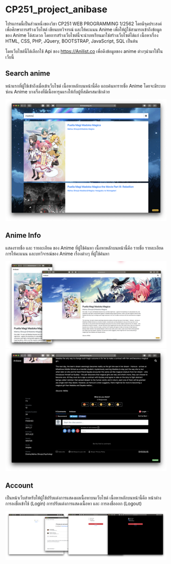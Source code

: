 # CP251_project_anibase

โปรแกรมนี้เป็นส่วนหนึ่งของวิชา CP251 WEB PROGRAMMING 1/2562 โดยมีจุดประสงค์เพื่อศึกษาการสร้างเว็บไซต์ เขียนบทวิจารณ์ และให้คะแนน Anime เพื่อให้ผู้ใช้สามารถเข้าถึงข้อมูลของ Anime ได้สะดวก โดยการสร้างเว็บไซต์นี้จะนำบทเรียนมาใช่สร้างเว็บไซต์ได้แก่ เนื้อหาเรื่อง HTML, CSS, PHP, JQuery, BOOTSTRAP, JavaScript, SQL เป็นต้น 

โดยเว็บไซต์นี้ได้เลือกใช้ Api ของ <https://Anilist.co> เพื่อดึงข้อมูลของ anime ต่างๆนำมาใช้ในเว็บนี้ 

## Search anime

หน้าแรกที่ผู้ใช้เข้าถึงเมื่อเข้าเว็บไซต์ เนื้อหาหลักบนหน้านี้คือ แถบค้นหารายชื่อ Anime โดยจะมีระบบซ่อน Anime บางเรื่องที่มีเนื้อหารุนแรงให้กับผู้ที่สมัครสมาชิกด้วย

![search page]

## Anime Info

แสดงรายชื่อ และ รายละเอียด ของ Anime ที่ผู้ใช้ค้นหา เนื้อหาหลักบนหน้านี้คือ รายชื่อ รายละเอียด การให้คะแนน และบทวิจารณ์ของ Anime เรื่องต่างๆ ที่ผู้ใช้ค้นหา

![info page]
![comment section]

## Account

เป็นหน้าเว็บสำหรับให้ผู้ใช้ปรับแต่งการแสดงผลเนื้อหาบนเว็บไซต์ เนื้อหาหลักบนหน้านี้คือ หน้าต่างการลงชื่อเข้าใช้ (Login) การปรับแต่งการแสดงเนื้อหา และ การลงชื่อออก (Logout)

![manager page]

[search page]: https://github.com/Biwsantang/CP251_project_anibase/blob/master/screenshot/search.png "search page"
[info page]: https://github.com/Biwsantang/CP251_project_anibase/blob/master/screenshot/responsive.png "info page"
[manager page]: https://github.com/Biwsantang/CP251_project_anibase/blob/master/screenshot/manager.png "manager page"
[comment section]: https://github.com/Biwsantang/CP251_project_anibase/blob/master/screenshot/comment.png "comment section"
